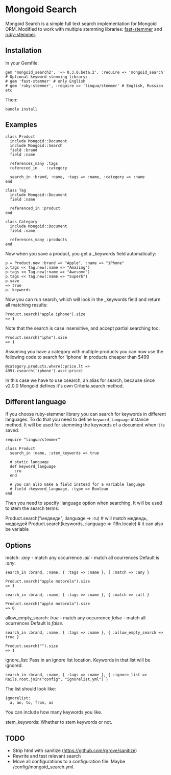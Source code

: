 Mongoid Search
============

Mongoid Search is a simple full text search implementation for Mongoid ORM. Modified to work with multiple stemming libraries: [fast-stemmer](https://github.com/romanbsd/fast-stemmer) and [ruby-stemmer](https://github.com/aurelian/ruby-stemmer).

Installation
--------

In your Gemfile:

    gem 'mongoid_search2', '~> 0.3.0.beta.2', :require => 'mongoid_search'
    # Optional keyword stemming library:
    # gem 'fast-stemmer' # only English
    # gem 'ruby-stemmer', :require => 'lingua/stemmer' # English, Russian etc

Then:

    bundle install

Examples
--------

    class Product
      include Mongoid::Document
      include Mongoid::Search
      field :brand
      field :name

      references_many :tags
      refereced_in    :category

      search_in :brand, :name, :tags => :name, :category => :name
    end

    class Tag
      include Mongoid::Document
      field :name

      referenced_in :product
    end

    class Category
      include Mongoid::Document
      field :name

      references_many :products
    end

Now when you save a product, you get a _keywords field automatically:

    p = Product.new :brand => "Apple", :name => "iPhone"
    p.tags << Tag.new(:name => "Amazing")
    p.tags << Tag.new(:name => "Awesome")
    p.tags << Tag.new(:name => "Superb")
    p.save
    => true
    p._keywords

Now you can run search, which will look in the _keywords field and return all matching results:

    Product.search("apple iphone").size
    => 1

Note that the search is case insensitive, and accept partial searching too:

    Product.search("ipho").size
    => 1
    
Assuming you have a category with multiple products you can now use the following
code to search for 'iphone' in products cheaper than $499

    @category.products.where(:price.lt => 499).csearch('iphone').asc(:price)

In this case we have to use csearch, an alias for search, because since v2.0.0
Mongoid defines it's own Criteria.search method.

Different language
------------------

If you choose ruby-stemmer library you can search for keywords in different languages.
To do that you need to define `keyword_language` instance method. It will be used for stemming the keywords of a document when it is saved.

    require "lingua/stemmer"

    class Product
      search_in :name, :stem_keywords => true

      # static language
      def keyword_language
        :ru
      end

      # you can also make a field instead for a variable language
      # field :keyword_language, :type => Boolean
    end

Then you need to specify :language option when searching. It will be used to stem the search terms:

  Product.search("медведи", :language => :ru) # will match медведь, медведей
  Product.search(keywords,  :language => I18n.locale) # it can also be variable

Options
-------

match:
  _:any_ - match any occurrence
  _:all_ - match all ocurrences
  Default is _:any_.

    search_in :brand, :name, { :tags => :name }, { :match => :any }

    Product.search("apple motorola").size
    => 1

    search_in :brand, :name, { :tags => :name }, { :match => :all }

    Product.search("apple motorola").size
    => 0

allow_empty_search:
  _true_ - match any occurrence
  _false_ - match all ocurrences
  Default is _false_.

    search_in :brand, :name, { :tags => :name }, { :allow_empty_search => true }

    Product.search("").size
    => 1
    
ignore_list:
  Pass in an ignore list location. Keywords in that list will be ignored.
  
    search_in :brand, :name, { :tags => :name }, { :ignore_list => Rails.root.join("config", "ignorelist.yml") }

  The list should look like:
    
    ignorelist:
      a, an, to, from, as
      
  You can include how many keywords you like.

stem\_keywords:
  Whether to stem keywords or not.

TODO
----

* Strip html with sanitize (https://github.com/rgrove/sanitize)
* Rewrite and test relevant search
* Move all configurations to a configuration file. Maybe /config/mongoid_search.yml.

